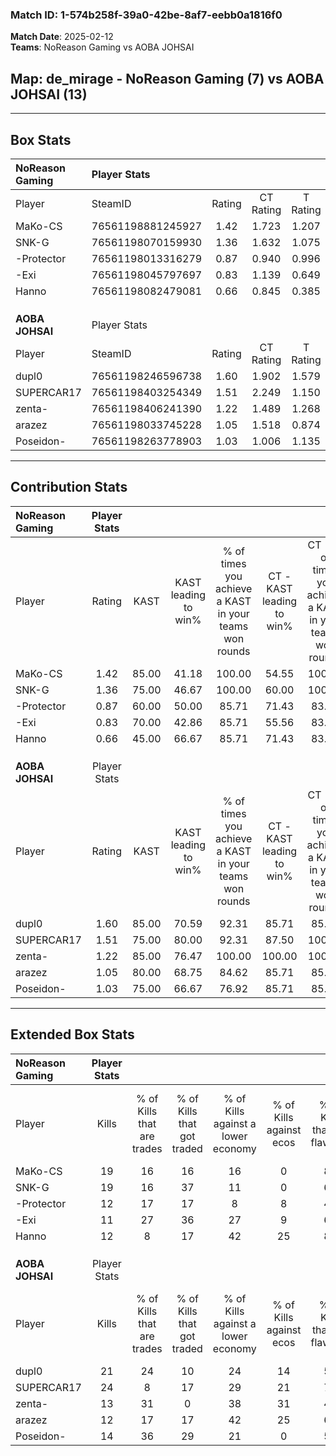 ### Match ID: 1-574b258f-39a0-42be-8af7-eebb0a1816f0  
**Match Date**: 2025-02-12  
**Teams**: NoReason Gaming vs AOBA JOHSAI  

## **Map**: de_mirage - NoReason Gaming (7) vs AOBA JOHSAI (13)  
---  

## Box Stats  

| **NoReason Gaming** | Player Stats      |        |           |          |       |       |       |         |        |      |     |
| :- | :- | :-: | :-: | :-: | :-: | :-: | :-: | :-: | :-: | :-: | :-: |
| Player              | SteamID           | Rating | CT Rating | T Rating | KAST  |  ADR  | Kills | Assists | Deaths | K/D  | HS% |
| MaKo-CS             | 76561198881245927 |  1.42  |   1.723   |  1.207   | 85.00 | 107.1 |  19   |    5    |   17   | 1.12 | 26  |
| SNK-G               | 76561198070159930 |  1.36  |   1.632   |  1.075   | 75.00 | 103.8 |  19   |    4    |   16   | 1.19 | 63  |
| -Protector          | 76561198013316279 |  0.87  |   0.940   |  0.996   | 60.00 | 86.4  |  12   |    6    |   17   | 0.71 | 83  |
| -Exi                | 76561198045797697 |  0.83  |   1.139   |  0.649   | 70.00 | 72.8  |  11   |    5    |   18   | 0.61 | 45  |
| Hanno               | 76561198082479081 |  0.66  |   0.845   |  0.385   | 45.00 | 49.7  |  12   |    4    |   16   | 0.75 | 25  |
|                     |                   |        |           |          |       |       |       |         |        |      |     |
|                     |                   |        |           |          |       |       |       |         |        |      |     |
|                     |                   |        |           |          |       |       |       |         |        |      |     |
| **AOBA JOHSAI**     | Player Stats      |        |           |          |       |       |       |         |        |      |     |
| Player              | SteamID           | Rating | CT Rating | T Rating | KAST  |  ADR  | Kills | Assists | Deaths | K/D  | HS% |
| dupl0               | 76561198246596738 |  1.60  |   1.902   |  1.579   | 85.00 | 101.8 |  21   |    6    |   13   | 1.62 | 57  |
| SUPERCAR17          | 76561198403254349 |  1.51  |   2.249   |  1.150   | 75.00 | 98.5  |  24   |    0    |   17   | 1.41 | 54  |
| zenta-              | 76561198406241390 |  1.22  |   1.489   |  1.268   | 85.00 | 99.3  |  13   |   12    |   15   | 0.87 | 69  |
| arazez              | 76561198033745228 |  1.05  |   1.518   |  0.874   | 80.00 | 63.0  |  12   |    6    |   13   | 0.92 | 41  |
| Poseidon-           | 76561198263778903 |  1.03  |   1.006   |  1.135   | 75.00 | 62.8  |  14   |    3    |   15   | 0.93 | 21  |
---  

## Contribution Stats  

| **NoReason Gaming** | Player Stats |       |                      |                                                        |                           |                                                             |                          |                                                            |
| :- | :-: | :-: | :-: | :-: | :-: | :-: | :-: | :-: |
| Player              |    Rating    | KAST  | KAST leading to win% | % of times you achieve a KAST in your teams won rounds | CT - KAST leading to win% | CT - % of times you achieve a KAST in your teams won rounds | T - KAST leading to win% | T - % of times you achieve a KAST in your teams won rounds |
| MaKo-CS             |     1.42     | 85.00 |        41.18         |                         100.00                         |           54.55           |                           100.00                            |          16.67           |                           100.00                           |
| SNK-G               |     1.36     | 75.00 |        46.67         |                         100.00                         |           60.00           |                           100.00                            |          20.00           |                           100.00                           |
| -Protector          |     0.87     | 60.00 |        50.00         |                         85.71                          |           71.43           |                            83.33                            |          20.00           |                           100.00                           |
| -Exi                |     0.83     | 70.00 |        42.86         |                         85.71                          |           55.56           |                            83.33                            |          20.00           |                           100.00                           |
| Hanno               |     0.66     | 45.00 |        66.67         |                         85.71                          |           71.43           |                            83.33                            |          50.00           |                           100.00                           |
|                     |              |       |                      |                                                        |                           |                                                             |                          |                                                            |
|                     |              |       |                      |                                                        |                           |                                                             |                          |                                                            |
|                     |              |       |                      |                                                        |                           |                                                             |                          |                                                            |
| **AOBA JOHSAI**     | Player Stats |       |                      |                                                        |                           |                                                             |                          |                                                            |
| Player              |    Rating    | KAST  | KAST leading to win% | % of times you achieve a KAST in your teams won rounds | CT - KAST leading to win% | CT - % of times you achieve a KAST in your teams won rounds | T - KAST leading to win% | T - % of times you achieve a KAST in your teams won rounds |
| dupl0               |     1.60     | 85.00 |        70.59         |                         92.31                          |           85.71           |                            85.71                            |          60.00           |                           100.00                           |
| SUPERCAR17          |     1.51     | 75.00 |        80.00         |                         92.31                          |           87.50           |                           100.00                            |          71.43           |                           83.33                            |
| zenta-              |     1.22     | 85.00 |        76.47         |                         100.00                         |          100.00           |                           100.00                            |          60.00           |                           100.00                           |
| arazez              |     1.05     | 80.00 |        68.75         |                         84.62                          |           85.71           |                            85.71                            |          55.56           |                           83.33                            |
| Poseidon-           |     1.03     | 75.00 |        66.67         |                         76.92                          |           85.71           |                            85.71                            |          50.00           |                           66.67                            |
---  

## Extended Box Stats  

| **NoReason Gaming** | Player Stats |                            |                            |                                    |                         |                              |                                 |        |                             |                                     |                          |                               |                            |
| :- | :-: | :-: | :-: | :-: | :-: | :-: | :-: | :-: | :-: | :-: | :-: | :-: | :-: |
| Player              |    Kills     | % of Kills that are trades | % of Kills that got traded | % of Kills against a lower economy | % of Kills against ecos | % of Kills that are flawless | % of Kills that are close duels | Deaths | % of Deaths that get traded | % of Deaths against a lower economy | % of Deaths against ecos | % of Deaths that are flawless | % of Deaths that are close |
| MaKo-CS             |      19      |             16             |             16             |                 16                 |            0            |              89              |                5                |   17   |             18              |                  6                  |            0             |              65               |             0              |
| SNK-G               |      19      |             16             |             37             |                 11                 |            0            |              63              |                5                |   16   |             13              |                  6                  |            0             |              69               |             13             |
| -Protector          |      12      |             17             |             17             |                 8                  |            8            |              42              |                8                |   17   |             18              |                  6                  |            0             |              47               |             6              |
| -Exi                |      11      |             27             |             36             |                 27                 |            9            |              64              |                9                |   18   |             22              |                 11                  |            6             |              61               |             17             |
| Hanno               |      12      |             8              |             17             |                 42                 |           25            |              83              |                8                |   16   |              0              |                  6                  |            0             |              69               |             0              |
|                     |              |                            |                            |                                    |                         |                              |                                 |        |                             |                                     |                          |                               |                            |
|                     |              |                            |                            |                                    |                         |                              |                                 |        |                             |                                     |                          |                               |                            |
|                     |              |                            |                            |                                    |                         |                              |                                 |        |                             |                                     |                          |                               |                            |
| **AOBA JOHSAI**     | Player Stats |                            |                            |                                    |                         |                              |                                 |        |                             |                                     |                          |                               |                            |
| Player              |    Kills     | % of Kills that are trades | % of Kills that got traded | % of Kills against a lower economy | % of Kills against ecos | % of Kills that are flawless | % of Kills that are close duels | Deaths | % of Deaths that get traded | % of Deaths against a lower economy | % of Deaths against ecos | % of Deaths that are flawless | % of Deaths that are close |
| dupl0               |      21      |             24             |             10             |                 24                 |           14            |              57              |                5                |   13   |             31              |                 15                  |            8             |              62               |             0              |
| SUPERCAR17          |      24      |             8              |             17             |                 29                 |           21            |              79              |                8                |   17   |             18              |                 24                  |            12            |              71               |             12             |
| zenta-              |      13      |             31             |             0              |                 38                 |           31            |              46              |               15                |   15   |             33              |                 13                  |            7             |              60               |             20             |
| arazez              |      12      |             17             |             17             |                 42                 |           25            |              67              |                8                |   13   |             23              |                  8                  |            0             |              92               |             0              |
| Poseidon-           |      14      |             36             |             29             |                 21                 |            0            |              50              |                0                |   15   |             20              |                 20                  |            13            |              73               |             0              |
